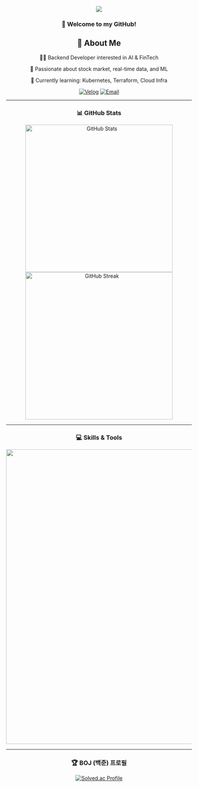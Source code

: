 <div align="center">

<img src="https://capsule-render.vercel.app/api?type=waving&color=gradient&height=200&section=header&text=inkwon's%20GitHub&fontSize=50&fontAlignY=40" />

### 👋 Welcome to my GitHub!
## 🙋 About Me
🧑‍💻 Backend Developer interested in AI & FinTech

🧠 Passionate about stock market, real-time data, and ML

🌱 Currently learning: Kubernetes, Terraform, Cloud Infra

[![Velog](https://img.shields.io/badge/Velog-20C997?style=flat-square&logo=velog&logoColor=white)](https://velog.io/@dlsrnjs125)
[![Email](https://img.shields.io/badge/dlsrnjs125@naver.com-03C75A?style=flat-square&logo=Naver&logoColor=white)](mailto:dlsrnjs125@naver.com)

---

### 📊 GitHub Stats

<p align="center">
  <img width="400" src="https://github-readme-stats.vercel.app/api?username=dlsrnjs125&show_icons=true&hide_title=true&hide_border=true&theme=radical&count_private=true&include_all_commits=true" alt="GitHub Stats" />
  <img width="400" src="https://github-readme-streak-stats-ten-peach.vercel.app?user=dlsrnjs125&theme=radical&hide_border=true&date_format=%5BY.%5Dn.j" alt="GitHub Streak" />
</p>

---

### 💻 Skills & Tools

<div align="center">
  <img width="800" src="https://skillicons.dev/icons?i=py,java,spring,react,docker,aws,fastapi,django,postgresql,mysql,git,vscode" />
</div>

---

### 🏆 BOJ (백준) 프로필

[![Solved.ac Profile](http://mazassumnida.wtf/api/v2/generate_badge?boj=dlsrnjs125)](https://solved.ac/dlsrnjs125/)

</div>

